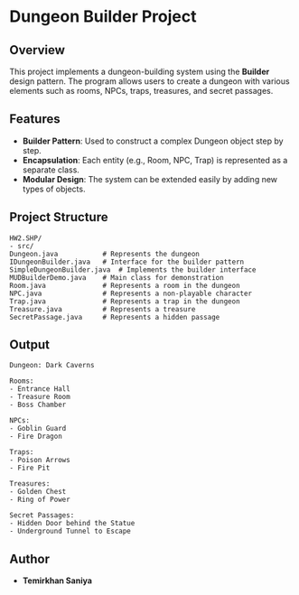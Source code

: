 # Dungeon Builder Project

## Overview
This project implements a dungeon-building system using the **Builder** design pattern. The program allows users to create a dungeon with various elements such as rooms, NPCs, traps, treasures, and secret passages.

## Features
- **Builder Pattern**: Used to construct a complex Dungeon object step by step.
- **Encapsulation**: Each entity (e.g., Room, NPC, Trap) is represented as a separate class.
- **Modular Design**: The system can be extended easily by adding new types of objects.

## Project Structure
```
HW2.SHP/
- src/
Dungeon.java           # Represents the dungeon
IDungeonBuilder.java   # Interface for the builder pattern
SimpleDungeonBuilder.java  # Implements the builder interface
MUDBuilderDemo.java    # Main class for demonstration
Room.java              # Represents a room in the dungeon
NPC.java               # Represents a non-playable character
Trap.java              # Represents a trap in the dungeon
Treasure.java          # Represents a treasure
SecretPassage.java     # Represents a hidden passage
```

## Output
```
Dungeon: Dark Caverns

Rooms:
- Entrance Hall
- Treasure Room
- Boss Chamber

NPCs:
- Goblin Guard
- Fire Dragon

Traps:
- Poison Arrows
- Fire Pit

Treasures:
- Golden Chest
- Ring of Power

Secret Passages:
- Hidden Door behind the Statue
- Underground Tunnel to Escape
```

## Author
- **Temirkhan Saniya**



